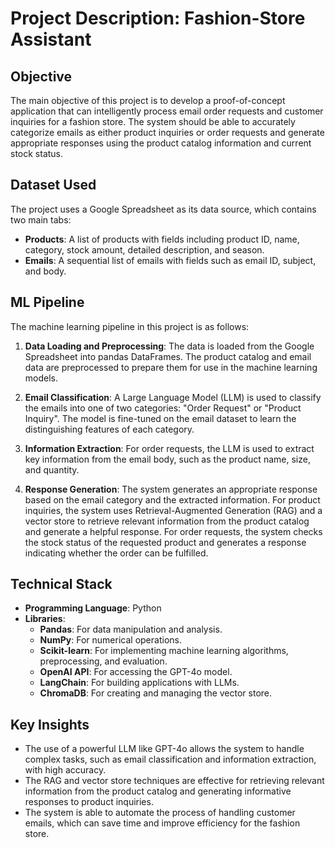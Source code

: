 
# Project Description: Fashion-Store Assistant

## Objective
The main objective of this project is to develop a proof-of-concept application that can intelligently process email order requests and customer inquiries for a fashion store. The system should be able to accurately categorize emails as either product inquiries or order requests and generate appropriate responses using the product catalog information and current stock status.

## Dataset Used
The project uses a Google Spreadsheet as its data source, which contains two main tabs:

- **Products**: A list of products with fields including product ID, name, category, stock amount, detailed description, and season.
- **Emails**: A sequential list of emails with fields such as email ID, subject, and body.

## ML Pipeline
The machine learning pipeline in this project is as follows:

1.  **Data Loading and Preprocessing**: The data is loaded from the Google Spreadsheet into pandas DataFrames. The product catalog and email data are preprocessed to prepare them for use in the machine learning models.

2.  **Email Classification**: A Large Language Model (LLM) is used to classify the emails into one of two categories: "Order Request" or "Product Inquiry". The model is fine-tuned on the email dataset to learn the distinguishing features of each category.

3.  **Information Extraction**: For order requests, the LLM is used to extract key information from the email body, such as the product name, size, and quantity.

4.  **Response Generation**: The system generates an appropriate response based on the email category and the extracted information. For product inquiries, the system uses Retrieval-Augmented Generation (RAG) and a vector store to retrieve relevant information from the product catalog and generate a helpful response. For order requests, the system checks the stock status of the requested product and generates a response indicating whether the order can be fulfilled.

## Technical Stack
- **Programming Language**: Python
- **Libraries**:
    - **Pandas**: For data manipulation and analysis.
    - **NumPy**: For numerical operations.
    - **Scikit-learn**: For implementing machine learning algorithms, preprocessing, and evaluation.
    - **OpenAI API**: For accessing the GPT-4o model.
    - **LangChain**: For building applications with LLMs.
    - **ChromaDB**: For creating and managing the vector store.

## Key Insights
- The use of a powerful LLM like GPT-4o allows the system to handle complex tasks, such as email classification and information extraction, with high accuracy.
- The RAG and vector store techniques are effective for retrieving relevant information from the product catalog and generating informative responses to product inquiries.
- The system is able to automate the process of handling customer emails, which can save time and improve efficiency for the fashion store.

